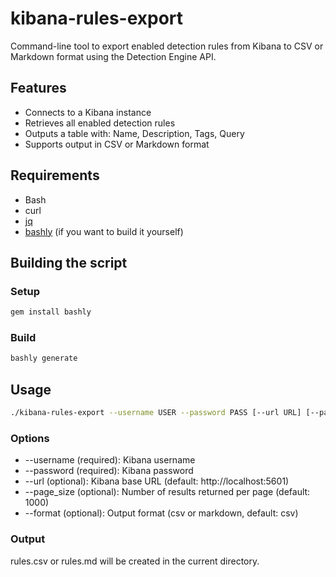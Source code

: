 # kibana-rules-export

Command-line tool to export enabled detection rules from Kibana to CSV or Markdown format using the Detection Engine API.

## Features

- Connects to a Kibana instance
- Retrieves all enabled detection rules
- Outputs a table with: Name, Description, Tags, Query
- Supports output in CSV or Markdown format

## Requirements

- Bash
- curl
- [jq](https://stedolan.github.io/jq/)
- [bashly](https://bashly.dannyb.co/install) (if you want to build it yourself)

## Building the script

### Setup

```bash
gem install bashly
```

### Build
```bash
bashly generate
```

## Usage
```bash
./kibana-rules-export --username USER --password PASS [--url URL] [--page_size PAGE_SIZE] [--format csv|markdown]
```

### Options
- --username (required): Kibana username
- --password (required): Kibana password
- --url (optional): Kibana base URL (default: http://localhost:5601)
- --page_size (optional): Number of results returned per page (default: 1000)
- --format (optional): Output format (csv or markdown, default: csv)

### Output
rules.csv or rules.md will be created in the current directory.
